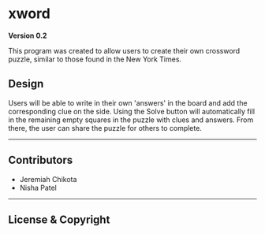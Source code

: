 # xword

**Version 0.2**

This program was created to allow users to create their own crossword puzzle, similar to those found in the New York Times.

## Design
Users will be able to write in their own 'answers' in the board and add the corresponding clue on the side. Using the Solve button will automatically fill in the remaining empty squares in the puzzle with clues and answers. From there, the user can share the puzzle for others to complete.

---

## Contributors
- Jeremiah Chikota
- Nisha Patel

---

## License & Copyright
